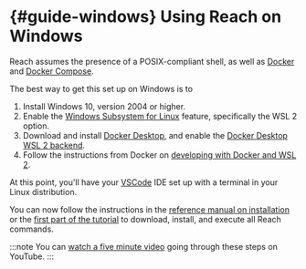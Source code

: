 # {#guide-windows} Using Reach on Windows

Reach assumes the presence of a POSIX-compliant shell, as well as [Docker](https://www.docker.com/get-started) and [Docker Compose](https://docs.docker.com/compose/install/).

The best way to get this set up on Windows is to

1. Install Windows 10, version 2004 or higher.
2. Enable the [Windows Subsystem for Linux](https://docs.microsoft.com/en-us/windows/wsl/install-win10) feature, specifically the WSL 2 option.
3. Download and install [Docker Desktop](https://www.docker.com/products/docker-desktop), and enable the [Docker Desktop WSL 2 backend](https://docs.docker.com/docker-for-windows/wsl/).
4. Follow the instructions from Docker on [developing with Docker and WSL 2](https://docs.docker.com/docker-for-windows/wsl/#develop-with-docker-and-wsl-2).

At this point, you'll have your [VSCode](https://code.visualstudio.com/download) IDE set up with a terminal in your Linux distribution.

You can now follow the instructions in the [reference manual on installation](##ref-install) or the [first part of the tutorial](##tut-1) to download, install, and execute all Reach commands.

:::note
You can [watch a five minute video](https://youtu.be/mmu6ExmsQVE) going through these steps on YouTube.
:::